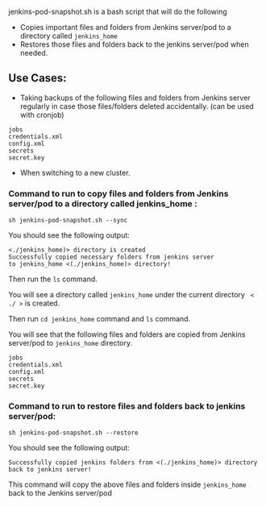 
jenkins-pod-snapshot.sh is a bash script that will do the following

* Copies important files and folders from Jenkins server/pod to a directory called `jenkins_home` 
* Restores those files and folders back to the jenkins server/pod when needed.

## Use Cases: 

* Taking backups of the following files and folders from Jenkins server regularly in case those files/folders deleted accidentally. (can be used with cronjob)
```
jobs
credentials.xml
config.xml
secrets
secret.key
```

* When switching to a new cluster.


### Command to run to copy files and folders from Jenkins server/pod to a directory called jenkins_home :

```
sh jenkins-pod-snapshot.sh --sync
```
You should see the following output:
```
<./jenkins_home)> directory is created
Successfully copied necessary folders from jenkins server 
to jenkins_home <(./jenkins_home)> directory!
```
Then run the `ls` command. 

You will see a directory called `jenkins_home` under the current directory ` < ./ >` is created.

Then run `cd jenkins_home` command and `ls` command. 

You will see that the following files and folders are copied from Jenkins server/pod to `jenkins_home` directory. 
  
```
jobs
credentials.xml
config.xml
secrets
secret.key
```

### Command to run to restore files and folders back to jenkins server/pod:

```
sh jenkins-pod-snapshot.sh --restore
```
You should see the following output:
```
Successfully copied jenkins folders from <(./jenkins_home)> directory 
back to jenkins server!
```

This command will copy the above files and folders inside `jenkins_home` back to the Jenkins server/pod 


